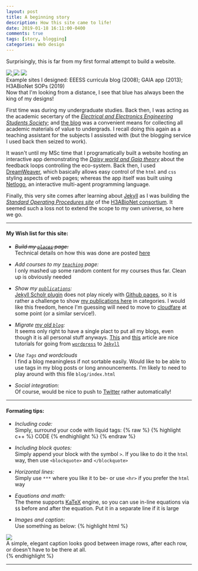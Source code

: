 ```yaml
---
layout: post
title: A beginning story 
description: How this site came to life! 
date: 2019-01-18 16:11:00-0400 
comments: true
tags: [story, blogging]
categories: Web design
---
```



Surprisingly, this is far from my first formal attempt to build a website. 

<div class="img_row">
   <a href="http://eeess.blogspot.com/">
       <img class="col one left" src="{{ site.baseurl }}/assets/img/EEESS-blog.png">
   </a>
   <img class="col one" src="{{ site.baseurl }}/assets/img/GAIA-app.png">
   <a href="https://h3abionet.github.io/H3ABionet-SOPs/index.html">
       <img class="col one right" src="{{ site.baseurl }}/assets/img/H3ABioNet-SOPs.png">
   </a>
</div>

<div class="col three caption">
    Example sites I designed: EEESS curricula blog (2008); GAIA app (2013); H3ABioNet SOPs (2019) <br>
    Now that I'm looking from a distance, I see that blue has always been the king of my designs!
</div>


First time was during my undergraduate studies. Back then, I was acting as the academic secertary of the [_Electrical and Electronics Engineering Students Society_](https://www.facebook.com/EEESS4/); and [the blog](http://eeess.blogspot.com/) was a convenient means for collecting all academic materials of value to undergrads. I recall doing this again as a teaching assistant for the subjects I assissted with (but the blogging service I used back then seized to work). 

It wasn't until my MSc time that I programatically built a website hosting an interactive app demonstrating the [_Daisy world and Gaia theory_](https://en.wikipedia.org/wiki/Gaia_hypothesis) about the feedback loops controlling the eco-system. Back then, I used [DreamWeaver](http://www.adobe.com/products/dreamweaver), which basically allows easy control of the `html` and `css` styling aspects of web pages; whereas the app itself was built using [Netlogo](https://ccl.northwestern.edu/netlogo/), an interactive multi-agent programming language. 

Finally, this very site comes after learning about [Jekyll](https://jekyllrb.com/) as I was building the [_Standard Operating Procedures site_](https://h3abionet.github.io/H3ABionet-SOPs/) of the [H3ABioNet consortium](https://h3abionet.org/). It seemed such a loss not to extend the scope to my own universe, so here we go.


***

#### My Wish list for this site:

- ~~_Build my [`places`](/places) page:_~~ <br>
  Technical details on how this was done are posted [here](/blog/2019/adding-locations/) 

- _Add courses to my [`teaching`](/teaching) page:_ <br>
  I only mashed up some random content for my courses thus far. Clean up is obviously needed 

- _Show my [`publications`](/publications):_ <br>
 [Jekyll Scholr plugin](https://github.com/inukshuk/jekyll-scholar) does not play nicely with [Github pages](https://pages.github.com/), so it is rather a challenge to show [my publications here](/publications) in categories. I would like this freedom, hence I'm guessing will need to move to [cloudfare]() at some point (or a similar service!).

- _Migrate [my old `blog`](https://azzaeahmed.wordpress.com/):_ <br>
  It seems only right to have a single plact to put all my blogs, even though it is all personal stuff anyways. [This](https://benjamintravis.com/blog/jekyll-github-pages-from-wordpress) and [this](https://girliemac.com/blog/2013/12/27/wordpress-to-jekyll/) article are nice tutorials for going from [`wordpress`](https://wordpress.com/) to [`Jekyll`](https://jekyllrb.com/)

- _Use `Tags` and wordclouds_ <br>
   I find a blog meaningless if not sortable easily. Would like to be able to use tags in my blog posts or long announcements. I'm likely to need to play around with this file `blog/index.html`

- _Social integration_: <br>
  Of course, would be nice to push to [Twitter](https://twitter.com/) rather automatically!

***

#### Formating tips:

- _Including code:_ <br>
  Simply, surround your code with liquid tags: {% raw  %} {% highlight c++ %}  CODE {% endhighlight %} {% endraw %}

- _Including block quotes:_ <br>
  Simply append your block with the symbol `>`. If you like to do it the `html` way, then use `<blockquote>` and `</blockquote>`

- _Horizontal lines:_ <br>
  Simply use `***` where you like it to be- or use `<hr>` if you prefer the `html` way

- _Equations and math:_ <br>
  The theme supports [KaTeX](https://khan.github.io/KaTeX/) engine, so you can use in-line equations via `$$` before and after the equation. Put it in a separate line if it is large

- _Images and caption_: <br>
  Use something as below:
{% highlight html %}
<div class="img_row">
    <img class="col three" src="{{ site.baseurl }}/assets/img/7.jpg">
</div>
<div class="col three caption">
    A simple, elegant caption looks good between image rows, after each row, or doesn't have to be there at all. 
</div>
{% endhighlight %}

***




